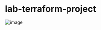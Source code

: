 # lab-terraform-project
![image](https://github.com/user-attachments/assets/60a6d114-7193-410b-8918-3bb2828d30b0)
